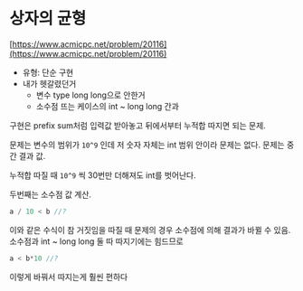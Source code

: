 # 상자의 균형

[https://www.acmicpc.net/problem/20116](https://www.acmicpc.net/problem/20116)

- 유형: 단순 구현
- 내가 헷갈렸던거
  - 변수 type long long으로 안한거
  - 소수점 뜨는 케이스의 int ~ long long 간과  


구현은 prefix sum처럼 입력값 받아놓고 뒤에서부터 누적합 따지면 되는 문제.

문제는 변수의 범위가 `10^9` 인데 저 숫자 자체는 int 범위 안이라 문제는 없다. 문제는 중간 결과 값.

누적합 따질 때 `10^9` 씩 30번만 더해져도 int를 벗어난다.

두번째는 소수점 값 계산.

```cpp
a / 10 < b //?
```

이와 같은 수식이 참 거짓임을 따질 때 문제의 경우 소수점에 의해 결과가 바뀔 수 있음. 소수점과 int ~ long long 둘 따 따지기에는 힘드므로

```cpp
a < b*10 //?
```

이렇게 바꿔서 따지는게 훨씬 편하다
